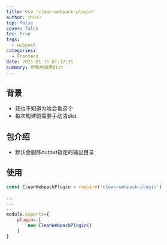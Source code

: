 ```yaml
---
title: Use 'clean-webpack-plugin'
author: せいい
top: false
cover: false
toc: true
tags:
  - webpack
categories:
  - Frontend
date: 2021-01-15 01:17:25
summary: 优雅地清理dist
---
```


## 背景
* 我也不知道为啥会看这个
* 每次构建前需要手动清dist

## 包介绍
* 默认会删除output指定的输出目录

## 使用
```JavaScript
const CleanWebpackPlugin = require('clean-webpack-plugin')

...
...
...
module.exports={
    plugins:[
        new CleanWebpackPlugin()
    ]
}

```
